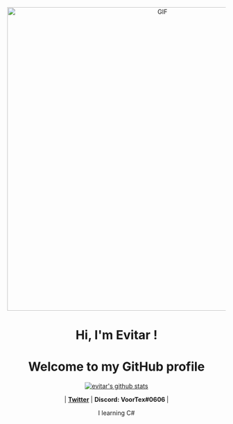 <div align="center">
<img hight="300" width="700" alt="GIF" align="center" src="https://github.com/evitar/evitar/blob/main/assets/gifgit.gif">
</div>

<h1 align="center">Hi, I'm <a> Evitar </a>!</h1>
<h1 align="center">Welcome to my GitHub profile</h1>

<p align="center">
  <a href="https://github.com/evitar"><img src="https://github-readme-stats.vercel.app/api?username=evitar&&show_icons=true&theme=radical" alt="evitar's github stats"></a>
</p>

<p align="center">
 |
  <strong><a href="https://twitter.com/dissecar">Twitter</a></strong> |
  <strong><a>Discord: VoorTex#0606 </a></strong> |
  
</p>

<p align="center">I learning C#</p>

<!--
**edisonlee55/edisonlee55** is a ✨ _special_ ✨ repository because its `README.md` (this file) appears on your GitHub profile.

Here are some ideas to get you started:

- 🔭 I’m currently working on ...
- 🌱 I’m currently learning ...
- 👯 I’m looking to collaborate on ...
- 🤔 I’m looking for help with ...
- 💬 Ask me about ...
- 📫 How to reach me: ...
- 😄 Pronouns: ...
- ⚡ Fun fact: ...
-->
